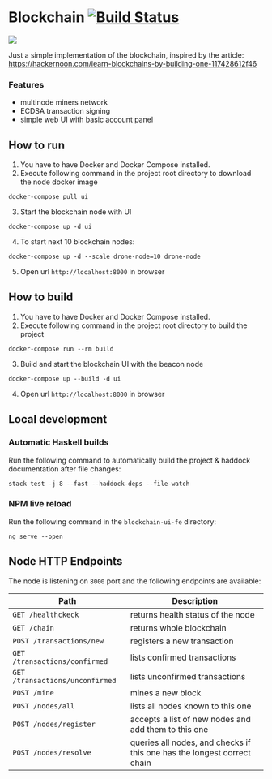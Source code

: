 # Blockchain [![Build Status](https://travis-ci.org/carbolymer/blockchain.svg?branch=master)](https://travis-ci.org/carbolymer/blockchain)

[![](https://i.imgur.com/JOV3zgNl.png)](https://imgur.com/a/S6SLB)

Just a simple implementation of the blockchain, inspired by the article: https://hackernoon.com/learn-blockchains-by-building-one-117428612f46
### Features
* multinode miners network
* ECDSA transaction signing
* simple web UI with basic account panel

## How to run

1. You have to have Docker and Docker Compose installed.
2. Execute following command in the project root directory to download the node docker image
```
docker-compose pull ui
```
3. Start the blockchain node with UI
```
docker-compose up -d ui
```
4. To start next 10 blockchain nodes:
```
docker-compose up -d --scale drone-node=10 drone-node
```
5. Open url `http://localhost:8000` in browser


## How to build

1. You have to have Docker and Docker Compose installed.
2. Execute following command in the project root directory to build the project
```
docker-compose run --rm build
```
3. Build and start the blockchain UI with the beacon node
```
docker-compose up --build -d ui
```
4. Open url `http://localhost:8000` in browser


## Local development
### Automatic Haskell builds
Run the following command to automatically build the project & haddock
documentation after file changes:
```
stack test -j 8 --fast --haddock-deps --file-watch
```
### NPM live reload
Run the following command in the `blockchain-ui-fe` directory:
```
ng serve --open
```


## Node HTTP Endpoints
The node is listening on `8000` port and the following endpoints are available:

| Path | Description
|--|--
| `GET /healthckeck` | returns health status of the node
| `GET /chain` | returns whole blockchain
| `POST /transactions/new` | registers a new transaction
| `GET /transactions/confirmed` | lists confirmed transactions
| `GET /transactions/unconfirmed` | lists unconfirmed transactions
| `POST /mine` | mines a new block
| `POST /nodes/all` | lists all nodes known to this one
| `POST /nodes/register` | accepts a list of new nodes and add them to this one
| `POST /nodes/resolve` | queries all nodes, and checks if this one has the longest correct chain


